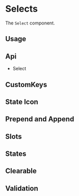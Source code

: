 # Selects

The `Select` component.

## Usage

<Example file="Select/Usage" />

## Api

- <router-link to="/api/select">Select</router-link>

## CustomKeys

<Example file="Select/CustomKeys" />

## State Icon

<Example file="Select/StateIcon" />

## Prepend and Append

<Example file="Select/PrependAndAppend" />

## Slots

<Example file="Select/Slots" />

## States

<Example file="Select/States" />

## Clearable

<Example file="Select/Clearable" />

## Validation

<Example file="Select/Validation" />
